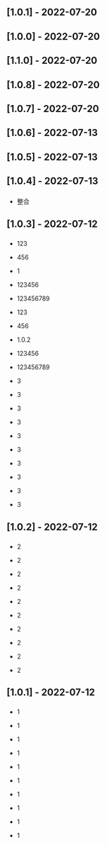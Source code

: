 







## [1.0.1] - 2022-07-20

## [1.0.0] - 2022-07-20
## [1.1.0] - 2022-07-20
## [1.0.8] - 2022-07-20
## [1.0.7] - 2022-07-20
## [1.0.6] - 2022-07-13
## [1.0.5] - 2022-07-13
## [1.0.4] - 2022-07-13
### 
- 整合  

## [1.0.3] - 2022-07-12
### 
- 123  
- 456  
- 1  
- 123456  
- 123456789  

- 123  
- 456  
- 1.0.2  
- 123456  
- 123456789  

- 3  
- 3  
- 3  
- 3  
- 3  

- 3  
- 3  
- 3  
- 3  
- 3  

## [1.0.2] - 2022-07-12
### 
- 2  
- 2  
- 2  
- 2  
- 2  

- 2  
- 2  
- 2  
- 2  
- 2  

## [1.0.1] - 2022-07-12
### 
- 1  
- 1  
- 1  
- 1  
- 1  

- 1  
- 1  
- 1  
- 1  
- 1  

